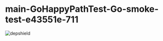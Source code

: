 # main-GoHappyPathTest-Go-smoke-test-e43551e-711

![depshield](https://depshield.sonatype.org/badges/depshield-prod/main-GoHappyPathTest-Go-smoke-test-e43551e-711/depshield.svg)